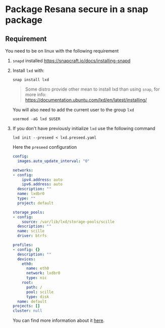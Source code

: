 # Package Resana secure in a snap package

## Requirement

You need to be on linux with the following requirement

1. `snapd` installed <https://snapcraft.io/docs/installing-snapd>

2. Install `lxd` with:

   ```shell
   snap install lxd
   ```

   > Some distro provide other mean to install lxd than using `snap`, for more info:
   > <https://documentation.ubuntu.com/lxd/en/latest/installing/>

   You will also need to add the current user to the group `lxd`

   ```shell
   usermod -aG lxd $USER
   ```

3. If you don't have previously initialize `lxd` use the following command

   ```shell
   lxd init --preseed < lxd.preseed.yaml
   ```

   Here the `preseed` configuration

    ```yaml
    config:
      images.auto_update_interval: "0"

    networks:
    - config:
        ipv4.address: auto
        ipv6.address: auto
      description: ""
      name: lxdbr0
      type: ""
      project: default

    storage_pools:
    - config:
        source: /var/lib/lxd/storage-pools/scille
      description: ""
      name: scille
      driver: btrfs

    profiles:
    - config: {}
      description: ""
      devices:
        eth0:
          name: eth0
          network: lxdbr0
          type: nic
        root:
          path: /
          pool: scille
          type: disk
      name: default
    projects: []
    cluster: null
    ```

   You can find more information about it [here](https://documentation.ubuntu.com/lxd/en/latest/howto/initialize/).


